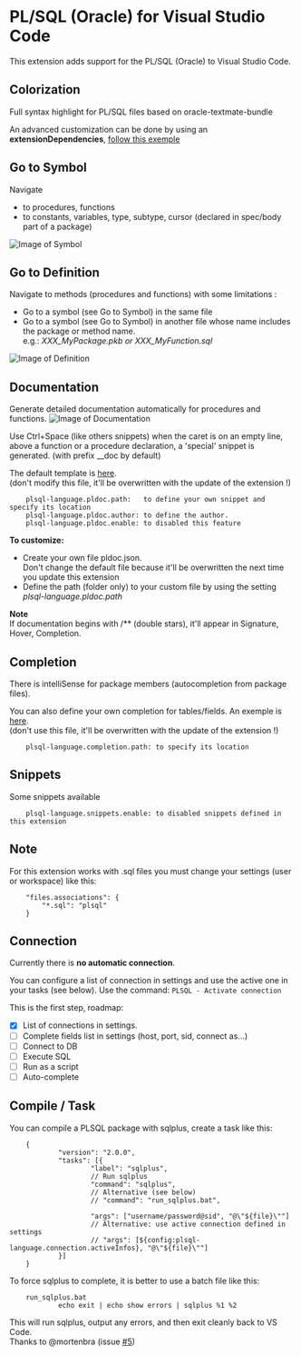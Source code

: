 # PL/SQL (Oracle) for Visual Studio Code

This extension adds support for the PL/SQL (Oracle) to Visual Studio Code.

## Colorization
Full syntax highlight for PL/SQL files based on oracle-textmate-bundle

An advanced customization can be done by using an **extensionDependencies**, [follow this exemple](https://github.com/zabel-xyz/plsql-language/blob/master/plsql-language-custom/xyz.plsql-language-custom-0.0.1)

## Go to Symbol
Navigate
  - to procedures, functions
  - to constants, variables, type, subtype, cursor (declared in spec/body part of a package)

![Image of Symbol](https://github.com/zabel-xyz/plsql-language/raw/master/images/DocumentSymbol.gif)

## Go to Definition
Navigate to methods (procedures and functions) with some limitations :
- Go to a symbol (see Go to Symbol) in the same file
- Go to a symbol (see Go to Symbol) in another file whose name includes the package or method name.
  <br />e.g.: *XXX_MyPackage.pkb or XXX_MyFunction.sql*

![Image of Definition](https://github.com/zabel-xyz/plsql-language/raw/master/images/Definition.gif)

## Documentation
Generate detailed documentation automatically for procedures and functions.
![Image of Documentation](https://github.com/zabel-xyz/plsql-language/raw/master/images/Documentation.gif)

Use Ctrl+Space (like others snippets) when the caret is on an empty line,
above a function or a procedure declaration, a 'special' snippet is generated.
(with prefix __doc by default)

The default template is [here](https://github.com/zabel-xyz/plsql-language/blob/master/snippets/pldoc.json).<br />
(don't modify this file, it'll be overwritten with the update of the extension !)<br />

        plsql-language.pldoc.path:   to define your own snippet and specify its location
        plsql-language.pldoc.author: to define the author.
        plsql-language.pldoc.enable: to disabled this feature

**To customize:**<br>
 - Create your own file pldoc.json.<br>
   Don't change the default file because it'll be overwritten the next time you update this extension
 - Define the path (folder only) to your custom file by using the setting *plsql-language.pldoc.path*

**Note**<br>
If documentation begins with /** (double stars), it'll appear in Signature, Hover, Completion.

## Completion
There is intelliSense for package members (autocompletion from package files).

You can also define your own completion for tables/fields.
An exemple is [here](https://github.com/zabel-xyz/plsql-language/blob/master/snippets/plsql.completion.json).<br />
(don't use this file, it'll be overwritten with the update of the extension !)<br />

        plsql-language.completion.path: to specify its location

## Snippets
Some snippets available

        plsql-language.snippets.enable: to disabled snippets defined in this extension

## Note
For this extension works with .sql files you must change your settings (user or workspace) like this:

        "files.associations": {
           	"*.sql": "plsql"
        }

## Connection
Currently there is **no automatic connection**.

You can configure a list of connection in settings and use the active one in your tasks (see below).
Use the command: `PLSQL - Activate connection`

This is the first step, roadmap:
- [X] List of connections in settings.
- [ ] Complete fields list in settings (host, port, sid, connect as...)
- [ ] Connect to DB
- [ ] Execute SQL
- [ ] Run as a script
- [ ] Auto-complete

## Compile / Task
You can compile a PLSQL package with sqlplus, create a task like this:

        {
                "version": "2.0.0",
                "tasks": [{
                        "label": "sqlplus",
                        // Run sqlplus
                        "command": "sqlplus",
                        // Alternative (see below)
                        // "command": "run_sqlplus.bat",

                        "args": ["username/password@sid", "@\"${file}\""]
                        // Alternative: use active connection defined in settings
                        // "args": [${config:plsql-language.connection.activeInfos}, "@\"${file}\""]
                }]
        }

To force sqlplus to complete, it is better to use a batch file like this:

        run_sqlplus.bat
                echo exit | echo show errors | sqlplus %1 %2

This will run sqlplus, output any errors, and then exit cleanly back to VS Code.<br />
Thanks to @mortenbra (issue [#5](https://github.com/zabel-xyz/plsql-language/issues/5))
